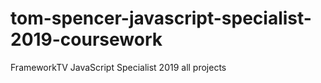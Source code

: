# tom-spencer-javascript-specialist-2019-coursework
 FrameworkTV JavaScript Specialist 2019 all projects
